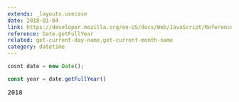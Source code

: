 ```yaml
---
extends: _layouts.usecase
date: 2018-01-04
link: https://developer.mozilla.org/en-US/docs/Web/JavaScript/Reference/Global_Objects/Date/getFullYear
reference: Date.getFullYear
related: get-current-day-name,get-current-month-name
category: datetime
---
```


```javascript
cosnt date = new Date();

const year = date.getFullYear()
```

<pre class="output">
2018
</pre>

